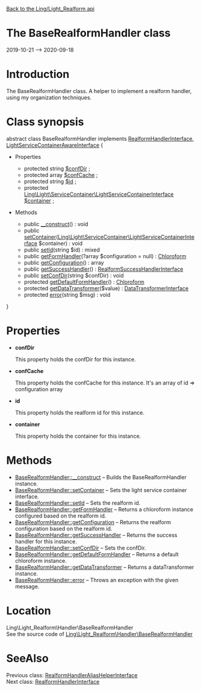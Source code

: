 [Back to the Ling/Light_Realform api](https://github.com/lingtalfi/Light_Realform/blob/master/doc/api/Ling/Light_Realform.md)



The BaseRealformHandler class
================
2019-10-21 --> 2020-09-18






Introduction
============

The BaseRealformHandler class.
A helper to implement a realform handler, using my organization techniques.



Class synopsis
==============


abstract class <span class="pl-k">BaseRealformHandler</span> implements [RealformHandlerInterface](https://github.com/lingtalfi/Light_Realform/blob/master/doc/api/Ling/Light_Realform/Handler/RealformHandlerInterface.md), [LightServiceContainerAwareInterface](https://github.com/lingtalfi/Light/blob/master/doc/api/Ling/Light/ServiceContainer/LightServiceContainerAwareInterface.md) {

- Properties
    - protected string [$confDir](#property-confDir) ;
    - protected array [$confCache](#property-confCache) ;
    - protected string [$id](#property-id) ;
    - protected [Ling\Light\ServiceContainer\LightServiceContainerInterface](https://github.com/lingtalfi/Light/blob/master/doc/api/Ling/Light/ServiceContainer/LightServiceContainerInterface.md) [$container](#property-container) ;

- Methods
    - public [__construct](https://github.com/lingtalfi/Light_Realform/blob/master/doc/api/Ling/Light_Realform/Handler/BaseRealformHandler/__construct.md)() : void
    - public [setContainer](https://github.com/lingtalfi/Light_Realform/blob/master/doc/api/Ling/Light_Realform/Handler/BaseRealformHandler/setContainer.md)([Ling\Light\ServiceContainer\LightServiceContainerInterface](https://github.com/lingtalfi/Light/blob/master/doc/api/Ling/Light/ServiceContainer/LightServiceContainerInterface.md) $container) : void
    - public [setId](https://github.com/lingtalfi/Light_Realform/blob/master/doc/api/Ling/Light_Realform/Handler/BaseRealformHandler/setId.md)(string $id) : mixed
    - public [getFormHandler](https://github.com/lingtalfi/Light_Realform/blob/master/doc/api/Ling/Light_Realform/Handler/BaseRealformHandler/getFormHandler.md)(?array $configuration = null) : [Chloroform](https://github.com/lingtalfi/Chloroform)
    - public [getConfiguration](https://github.com/lingtalfi/Light_Realform/blob/master/doc/api/Ling/Light_Realform/Handler/BaseRealformHandler/getConfiguration.md)() : array
    - public [getSuccessHandler](https://github.com/lingtalfi/Light_Realform/blob/master/doc/api/Ling/Light_Realform/Handler/BaseRealformHandler/getSuccessHandler.md)() : [RealformSuccessHandlerInterface](https://github.com/lingtalfi/Light_Realform/blob/master/doc/api/Ling/Light_Realform/SuccessHandler/RealformSuccessHandlerInterface.md)
    - public [setConfDir](https://github.com/lingtalfi/Light_Realform/blob/master/doc/api/Ling/Light_Realform/Handler/BaseRealformHandler/setConfDir.md)(string $confDir) : void
    - protected [getDefaultFormHandler](https://github.com/lingtalfi/Light_Realform/blob/master/doc/api/Ling/Light_Realform/Handler/BaseRealformHandler/getDefaultFormHandler.md)() : [Chloroform](https://github.com/lingtalfi/Chloroform)
    - protected [getDataTransformer](https://github.com/lingtalfi/Light_Realform/blob/master/doc/api/Ling/Light_Realform/Handler/BaseRealformHandler/getDataTransformer.md)($value) : [DataTransformerInterface](https://github.com/lingtalfi/Chloroform/blob/master/doc/api/Ling/Chloroform/DataTransformer/DataTransformerInterface.md)
    - protected [error](https://github.com/lingtalfi/Light_Realform/blob/master/doc/api/Ling/Light_Realform/Handler/BaseRealformHandler/error.md)(string $msg) : void

}




Properties
=============

- <span id="property-confDir"><b>confDir</b></span>

    This property holds the confDir for this instance.
    
    

- <span id="property-confCache"><b>confCache</b></span>

    This property holds the confCache for this instance.
    It's an array of id => configuration array
    
    

- <span id="property-id"><b>id</b></span>

    This property holds the realform id for this instance.
    
    

- <span id="property-container"><b>container</b></span>

    This property holds the container for this instance.
    
    



Methods
==============

- [BaseRealformHandler::__construct](https://github.com/lingtalfi/Light_Realform/blob/master/doc/api/Ling/Light_Realform/Handler/BaseRealformHandler/__construct.md) &ndash; Builds the BaseRealformHandler instance.
- [BaseRealformHandler::setContainer](https://github.com/lingtalfi/Light_Realform/blob/master/doc/api/Ling/Light_Realform/Handler/BaseRealformHandler/setContainer.md) &ndash; Sets the light service container interface.
- [BaseRealformHandler::setId](https://github.com/lingtalfi/Light_Realform/blob/master/doc/api/Ling/Light_Realform/Handler/BaseRealformHandler/setId.md) &ndash; Sets the realform id.
- [BaseRealformHandler::getFormHandler](https://github.com/lingtalfi/Light_Realform/blob/master/doc/api/Ling/Light_Realform/Handler/BaseRealformHandler/getFormHandler.md) &ndash; Returns a chloroform instance configured based on the realform id.
- [BaseRealformHandler::getConfiguration](https://github.com/lingtalfi/Light_Realform/blob/master/doc/api/Ling/Light_Realform/Handler/BaseRealformHandler/getConfiguration.md) &ndash; Returns the realform configuration based on the realform id.
- [BaseRealformHandler::getSuccessHandler](https://github.com/lingtalfi/Light_Realform/blob/master/doc/api/Ling/Light_Realform/Handler/BaseRealformHandler/getSuccessHandler.md) &ndash; Returns the success handler for this instance.
- [BaseRealformHandler::setConfDir](https://github.com/lingtalfi/Light_Realform/blob/master/doc/api/Ling/Light_Realform/Handler/BaseRealformHandler/setConfDir.md) &ndash; Sets the confDir.
- [BaseRealformHandler::getDefaultFormHandler](https://github.com/lingtalfi/Light_Realform/blob/master/doc/api/Ling/Light_Realform/Handler/BaseRealformHandler/getDefaultFormHandler.md) &ndash; Returns a default chloroform instance.
- [BaseRealformHandler::getDataTransformer](https://github.com/lingtalfi/Light_Realform/blob/master/doc/api/Ling/Light_Realform/Handler/BaseRealformHandler/getDataTransformer.md) &ndash; Returns a dataTransformer instance.
- [BaseRealformHandler::error](https://github.com/lingtalfi/Light_Realform/blob/master/doc/api/Ling/Light_Realform/Handler/BaseRealformHandler/error.md) &ndash; Throws an exception with the given message.





Location
=============
Ling\Light_Realform\Handler\BaseRealformHandler<br>
See the source code of [Ling\Light_Realform\Handler\BaseRealformHandler](https://github.com/lingtalfi/Light_Realform/blob/master/Handler/BaseRealformHandler.php)



SeeAlso
==============
Previous class: [RealformHandlerAliasHelperInterface](https://github.com/lingtalfi/Light_Realform/blob/master/doc/api/Ling/Light_Realform/Handler/AliasHelper/RealformHandlerAliasHelperInterface.md)<br>Next class: [RealformHandlerInterface](https://github.com/lingtalfi/Light_Realform/blob/master/doc/api/Ling/Light_Realform/Handler/RealformHandlerInterface.md)<br>
